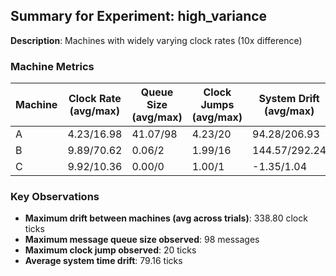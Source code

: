 ## Summary for Experiment: high_variance

**Description**: Machines with widely varying clock rates (10x difference)

### Machine Metrics

| Machine | Clock Rate (avg/max) | Queue Size (avg/max) | Clock Jumps (avg/max) | System Drift (avg/max) | Machine Drift (avg) | Events (I/S/R/B) | Run Duration | Final Clock |
|---------|---------------------|---------------------|---------------------|------------------------|---------------------|-----------------|-------------|------------|
| A | 4.23/16.98 | 41.07/98 | 4.23/20 | 94.28/206.93 | -224.93 | 0.8/0.2/59.0/0.0 | 59.1s | 251 |
| B | 9.89/70.62 | 0.06/2 | 1.99/16 | 144.57/292.24 | 111.07 | 135.8/33.0/108.8/18.2 | 59.2s | 587 |
| C | 9.92/10.36 | 0.00/0 | 1.00/1 | -1.35/1.04 | 113.87 | 385.4/118.4/35.4/50.2 | 59.3s | 589 |

### Key Observations

* **Maximum drift between machines (avg across trials)**: 338.80 clock ticks
* **Maximum message queue size observed**: 98 messages
* **Maximum clock jump observed**: 20 ticks
* **Average system time drift**: 79.16 ticks
